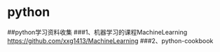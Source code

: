 # python
##python学习资料收集
###1、机器学习的课程MachineLearning  https://github.com/xxg1413/MachineLearning
###2、python-cookbook
